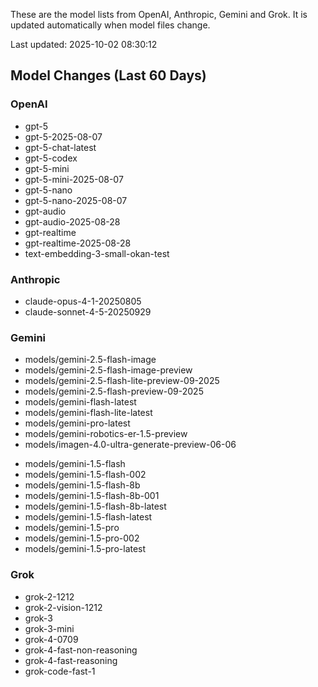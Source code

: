 These are the model lists from OpenAI, Anthropic, Gemini and Grok.
It is updated automatically when model files change.

Last updated: 2025-10-02 08:30:12

## Model Changes (Last 60 Days)

### OpenAI

+ gpt-5
+ gpt-5-2025-08-07
+ gpt-5-chat-latest
+ gpt-5-codex
+ gpt-5-mini
+ gpt-5-mini-2025-08-07
+ gpt-5-nano
+ gpt-5-nano-2025-08-07
+ gpt-audio
+ gpt-audio-2025-08-28
+ gpt-realtime
+ gpt-realtime-2025-08-28
+ text-embedding-3-small-okan-test

### Anthropic

+ claude-opus-4-1-20250805
+ claude-sonnet-4-5-20250929

### Gemini

+ models/gemini-2.5-flash-image
+ models/gemini-2.5-flash-image-preview
+ models/gemini-2.5-flash-lite-preview-09-2025
+ models/gemini-2.5-flash-preview-09-2025
+ models/gemini-flash-latest
+ models/gemini-flash-lite-latest
+ models/gemini-pro-latest
+ models/gemini-robotics-er-1.5-preview
+ models/imagen-4.0-ultra-generate-preview-06-06
- models/gemini-1.5-flash
- models/gemini-1.5-flash-002
- models/gemini-1.5-flash-8b
- models/gemini-1.5-flash-8b-001
- models/gemini-1.5-flash-8b-latest
- models/gemini-1.5-flash-latest
- models/gemini-1.5-pro
- models/gemini-1.5-pro-002
- models/gemini-1.5-pro-latest

### Grok

+ grok-2-1212
+ grok-2-vision-1212
+ grok-3
+ grok-3-mini
+ grok-4-0709
+ grok-4-fast-non-reasoning
+ grok-4-fast-reasoning
+ grok-code-fast-1

